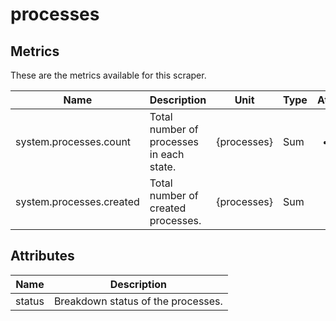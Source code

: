 [comment]: <> (Code generated by mdatagen. DO NOT EDIT.)

# processes

## Metrics

These are the metrics available for this scraper.

| Name | Description | Unit | Type | Attributes |
| ---- | ----------- | ---- | ---- | ---------- |
| system.processes.count | Total number of processes in each state. | {processes} | Sum | <ul> <li>status</li> </ul> |
| system.processes.created | Total number of created processes. | {processes} | Sum | <ul> </ul> |

## Attributes

| Name | Description |
| ---- | ----------- |
| status | Breakdown status of the processes. |
